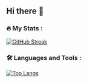 ## Hi there 👋

<!--
**llao87/llao87** is a ✨ _special_ ✨ repository because its `README.md` (this file) appears on your GitHub profile.

Here are some ideas to get you started:

- 🔭 I’m currently working on ...
- 🌱 I’m currently learning ...
- 👯 I’m looking to collaborate on ...
- 🤔 I’m looking for help with ...
- 💬 Ask me about ...
- 📫 How to reach me: ...
- 😄 Pronouns: ...
- ⚡ Fun fact: ...
-->
### :fire: My Stats :
[![GitHub Streak](http://github-readme-streak-stats.herokuapp.com?user=llao87&theme=dark&background=000000)](https://git.io/streak-stats)

### :hammer_and_wrench: Languages and Tools :
[![Top Langs](https://github-readme-stats.vercel.app/api/top-langs/?username=llao87&layout=compact&theme=vision-friendly-dark)](https://github.com/anuraghazra/github-readme-stats)
